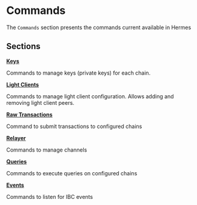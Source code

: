 # Commands

The `Commands` section presents the commands current available in Hermes

## Sections

**[Keys](./keys.md)**

Commands to manage keys (private keys) for each chain.

**[Light Clients](./light_clients.md)**

Commands to manage light client configuration. Allows adding and removing light client peers.

**[Raw Transactions](./transactions.md)**

Command to submit transactions to configured chains

**[Relayer](./relayer_loop.md)**

Commands to manage channels

**[Queries](./queries.md)**

Commands to execute queries on configured chains

**[Events](./events.md)**

Commands to listen for IBC events